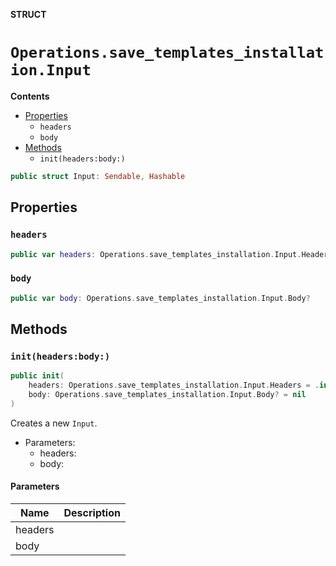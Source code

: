 **STRUCT**

# `Operations.save_templates_installation.Input`

**Contents**

- [Properties](#properties)
  - `headers`
  - `body`
- [Methods](#methods)
  - `init(headers:body:)`

```swift
public struct Input: Sendable, Hashable
```

## Properties
### `headers`

```swift
public var headers: Operations.save_templates_installation.Input.Headers
```

### `body`

```swift
public var body: Operations.save_templates_installation.Input.Body?
```

## Methods
### `init(headers:body:)`

```swift
public init(
    headers: Operations.save_templates_installation.Input.Headers = .init(),
    body: Operations.save_templates_installation.Input.Body? = nil
)
```

Creates a new `Input`.

- Parameters:
  - headers:
  - body:

#### Parameters

| Name | Description |
| ---- | ----------- |
| headers |  |
| body |  |